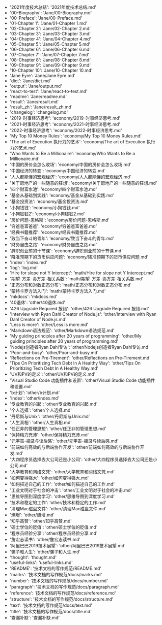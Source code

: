 - '2021年度技术总结': '2021年度技术总结.md'
- '00-Biography': 'Jane/00-Biography.md'
- '00-Preface': 'Jane/00-Preface.md'
- '01-Chapter 1': 'Jane/01-Chapter 1.md'
- '02-Chapter 2': 'Jane/02-Chapter 2.md'
- '03-Chapter 3': 'Jane/03-Chapter 3.md'
- '04-Chapter 4': 'Jane/04-Chapter 4.md'
- '05-Chapter 5': 'Jane/05-Chapter 5.md'
- '06-Chapter 6': 'Jane/06-Chapter 6.md'
- '07-Chapter 7': 'Jane/07-Chapter 7.md'
- '08-Chapter 8': 'Jane/08-Chapter 8.md'
- '09-Chapter 9': 'Jane/09-Chapter 9.md'
- '10-Chapter 10': 'Jane/10-Chapter 10.md'
- 'Jane Eyre': 'Jane/Jane Eyre.md'
- 'dict': 'Jane/dict.md'
- 'output': 'Jane/output.md'
- 'react-to-test': 'Jane/react-to-test.md'
- 'readme': 'Jane/readme.md'
- 'result': 'Jane/result.md'
- 'result_zh': 'Jane/result_zh.md'
- 'changelog': 'changelog.md'
- '2019-时事经济思考': 'economy/2019-时事经济思考.md'
- '2021-时事经济思考': 'economy/2021-时事经济思考.md'
- '2022-时事经济思考': 'economy/2022-时事经济思考.md'
- 'My Top 10 Money Rules': 'economy/My Top 10 Money Rules.md'
- 'The art of Execution 执行力的艺术': 'economy/The art of Execution 执行力的艺术.md'
- 'Who Wants to Be a Millionaire': 'economy/Who Wants to Be a Millionaire.md'
- '中国的房价会怎么收场': 'economy/中国的房价会怎么收场.md'
- '中国经济的转变': 'economy/中国经济的转变.md'
- '人人都能懂的宏观经济': 'economy/人人都能懂的宏观经济.md'
- '关于房地产的一些随意的狂想': 'economy/关于房地产的一些随意的狂想.md'
- '四个财富水池': 'economy/四个财富水池.md'
- '基金从基础到实践': 'economy/基金从基础到实践.md'
- '基金投资法': 'economy/基金投资法.md'
- '小狗钱钱': 'economy/小狗钱钱.md'
- '小狗钱钱2': 'economy/小狗钱钱2.md'
- '房价问题-恩格斯': 'economy/房价问题-恩格斯.md'
- '穷爸爸富爸爸': 'economy/穷爸爸富爸爸.md'
- '经典书籍推荐': 'economy/经典书籍推荐.md'
- '致当下奋斗的青年': 'economy/致当下奋斗的青年.md'
- '财务自由之路': 'economy/财务自由之路.md'
- '辞职创业前的十节课': 'economy/辞职创业前的十节课.md'
- '降准预期下的货币供应问题': 'economy/降准预期下的货币供应问题.md'
- 'index': 'index.md'
- 'log': 'log.md'
- 'Hire for slope not Y Intercept': 'math/Hire for slope not Y Intercept.md'
- '期望-方差-协方差-相关系数': 'math/期望-方差-协方差-相关系数.md'
- '正态分布和对数正态分布': 'math/正态分布和对数正态分布.md'
- '蒙特卡罗方法入门': 'math/蒙特卡罗方法入门.md'
- 'mkdocs': 'mkdocs.md'
- '40退休': 'other/40退休.md'
- '426 Upgrade Required 报错': 'other/426 Upgrade Required 报错.md'
- 'Interview with Ryan Dahl Creator of Node.js': 'other/Interview with Ryan Dahl Creator of Node.js.md'
- 'Less is more': 'other/Less is more.md'
- 'Markdown语法规范': 'other/Markdown语法规范.md'
- 'My guiding principles after 20 years of programming': 'other/My guiding principles after 20 years of programming.md'
- 'Nodejs创造者Ryan Dahl专访': 'other/Nodejs创造者Ryan Dahl专访.md'
- 'Poor-and-busy': 'other/Poor-and-busy.md'
- 'Reflections on Pre-Tirement': 'other/Reflections on Pre-Tirement.md'
- 'Tips On Prioritizing Tech Debt In A Healthy Way': 'other/Tips On Prioritizing Tech Debt In A Healthy Way.md'
- 'UV和PV的定义': 'other/UV和PV的定义.md'
- 'Visual Studio Code 功能插件和设置': 'other/Visual Studio Code 功能插件和设置.md'
- 'b计划': 'other/b计划.md'
- 'index': 'other/index.md'
- '专业教育的兴起': 'other/专业教育的兴起.md'
- '个人选择': 'other/个人选择.md'
- '丹尼斯与Unix': 'other/丹尼斯与Unix.md'
- '人生真相': 'other/人生真相.md'
- '任正非的管理思想': 'other/任正非的管理思想.md'
- '保持精力充沛': 'other/保持精力充沛.md'
- '元宇宙-摘录与读后感': 'other/元宇宙-摘录与读后感.md'
- '前端如何高效的与后端协作开发': 'other/前端如何高效的与后端协作开发.md'
- '大四程序员选择去大公司还是小公司': 'other/大四程序员选择去大公司还是小公司.md'
- '大学教育和网络文凭': 'other/大学教育和网络文凭.md'
- '如何变得强大': 'other/如何变得强大.md'
- '如何描述自己的工作': 'other/如何描述自己的工作.md'
- '工业文明对于社会的冲击': 'other/工业文明对于社会的冲击.md'
- '思维导图到深度学习': 'other/思维导图到深度学习.md'
- '技术和稳定的工作': 'other/技术和稳定的工作.md'
- '清理Mac磁盘文件': 'other/清理Mac磁盘文件.md'
- '熵增': 'other/熵增.md'
- '知乎高赞': 'other/知乎高赞.md'
- '硕士学位的贬值': 'other/硕士学位的贬值.md'
- '程序员经验分享': 'other/程序员经验分享.md'
- '詹宏志读书': 'other/詹宏志读书.md'
- '阿里巴巴2019技术展望': 'other/阿里巴巴2019技术展望.md'
- '骡子和人生': 'other/骡子和人生.md'
- 'thought': 'thought.md'
- 'useful-links': 'useful-links.md'
- 'README': '技术文档的写作规范/README.md'
- 'marks': '技术文档的写作规范/docs/marks.md'
- 'number': '技术文档的写作规范/docs/number.md'
- 'paragraph': '技术文档的写作规范/docs/paragraph.md'
- 'reference': '技术文档的写作规范/docs/reference.md'
- 'structure': '技术文档的写作规范/docs/structure.md'
- 'text': '技术文档的写作规范/docs/text.md'
- 'title': '技术文档的写作规范/docs/title.md'
- '查漏补缺': '查漏补缺.md'
